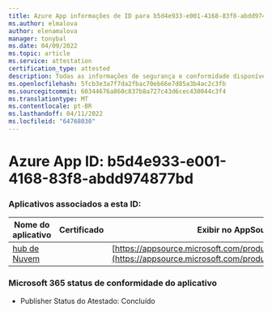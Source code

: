 ```yaml
---
title: Azure App informações de ID para b5d4e933-e001-4168-83f8-abdd974877bd
ms.author: elmalova
author: elenamalova
manager: tonybal
ms.date: 04/09/2022
ms.topic: article
ms.service: attestation
certification_type: attested
description: Todas as informações de segurança e conformidade disponíveis para b5d4e933-e001-4168-83f8-abdd974877bd.
ms.openlocfilehash: 5fcb3e3a7f7da2fbac70eb66e7d85a3b4ac2c3fb
ms.sourcegitcommit: 60344676a860c837b8a727c43d6cec430044c3f4
ms.translationtype: MT
ms.contentlocale: pt-BR
ms.lasthandoff: 04/11/2022
ms.locfileid: "64768030"
---
```

# <a name="azure-app-id-b5d4e933-e001-4168-83f8-abdd974877bd"></a>Azure App ID: b5d4e933-e001-4168-83f8-abdd974877bd


### <a name="apps-associated-with-this-id"></a>Aplicativos associados a esta ID:
| **Nome do aplicativo** | **Certificado** | **Exibir no AppSource** |
|--------------|---------------|-----------------------|
| [hub de Nuvem](../forward/WA200003034.md) |  | [https://appsource.microsoft.com/product/office/WA200003034](https://appsource.microsoft.com/product/office/WA200003034) |

### <a name="microsoft-365-app-compliance-status"></a>Microsoft 365 status de conformidade do aplicativo
- Publisher Status do Atestado: Concluído
